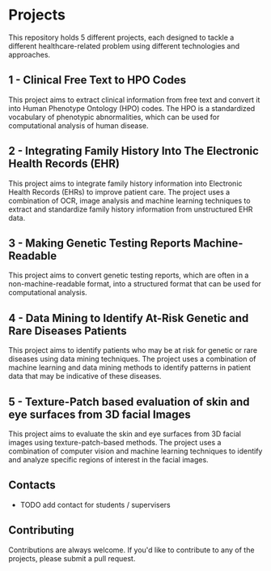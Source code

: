 Projects
========

This repository holds 5 different projects, each designed to tackle a different healthcare-related problem using different technologies and approaches.

1 - Clinical Free Text to HPO Codes
-------------------------------

This project aims to extract clinical information from free text and convert it into Human Phenotype Ontology (HPO) codes. The HPO is a standardized vocabulary of phenotypic abnormalities, which can be used for computational analysis of human disease.

2 - Integrating Family History Into The Electronic Health Records (EHR)
-------------------------------------------------------------------

This project aims to integrate family history information into Electronic Health Records (EHRs) to improve patient care. The project uses a combination of OCR, image analysis and machine learning techniques to extract and standardize family history information from unstructured EHR data.


3 - Making Genetic Testing Reports Machine-Readable
-----------------------------------------------

This project aims to convert genetic testing reports, which are often in a non-machine-readable format, into a structured format that can be used for computational analysis. 


4 - Data Mining to Identify At-Risk Genetic and Rare Diseases Patients
------------------------------------------------------------------

This project aims to identify patients who may be at risk for genetic or rare diseases using data mining techniques. The project uses a combination of machine learning and data mining methods to identify patterns in patient data that may be indicative of these diseases.

5 - Texture-Patch based evaluation of skin and eye surfaces from 3D facial Images
-----------------------------------------------------------------------------

This project aims to evaluate the skin and eye surfaces from 3D facial images using texture-patch-based methods. The project uses a combination of computer vision and machine learning techniques to identify and analyze specific regions of interest in the facial images.

Contacts
------------
- TODO add contact for students / supervisers 

Contributing
------------

Contributions are always welcome. If you'd like to contribute to any of the projects, please submit a pull request.
